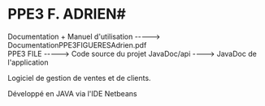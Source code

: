 # PPE3 F. ADRIEN#

Documentation + Manuel d'utilisation -----> DocumentationPPE3FIGUERESAdrien.pdf                                                                                                      
PPE3 FILE -----> Code source du projet                                                                                                                                                                                                                                                                                                                       JavaDoc/api ----> JavaDoc de l'application 


Logiciel de gestion de ventes et de clients.

Développé en JAVA via l'IDE Netbeans
